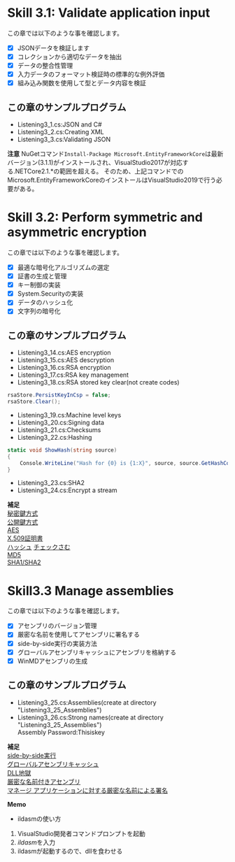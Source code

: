 # Skill 3.1: Validate application input

この章では以下のような事を確認します。
- [x] JSONデータを検証します
- [x] コレクションから適切なデータを抽出
- [x] データの整合性管理
- [x] 入力データのフォーマット検証時の標準的な例外評価
- [x] 組み込み関数を使用して型とデータ内容を検証

## この章のサンプルプログラム
- Listening3_1.cs:JSON and C#
- Listening3_2.cs:Creating XML
- Listening3_3.cs:Validating JSON

**注意** 
NuGetコマンド`Install-Package Microsoft.EntityFrameworkCore`は最新バージョン(3.1.1)がインストールされ、VisualStudio2017が対応する.NETCore2.1.*の範囲を超える。
そのため、上記コマンドでのMicrosoft.EntityFrameworkCoreのインストールはVisualStudio2019で行う必要がある。

# Skill 3.2: Perform symmetric and asymmetric encryption
この章では以下のような事を確認します。
- [x] 最適な暗号化アルゴリズムの選定
- [x] 証書の生成と管理
- [x] キー制御の実装
- [x] System.Securityの実装
- [x] データのハッシュ化
- [x] 文字列の暗号化

## この章のサンプルプログラム
- Listening3_14.cs:AES encryption
- Listening3_15.cs:AES descryption
- Listening3_16.cs:RSA encryption
- Listening3_17.cs:RSA key management
- Listening3_18.cs:RSA stored key clear(not create codes)
~~~ CS
rsaStore.PersistKeyInCsp = false;
rsaStore.Clear();
~~~
- Listening3_19.cs:Machine level keys
- Listening3_20.cs:Signing data
- Listening3_21.cs:Checksums
- Listening3_22.cs:Hashing
~~~ CS
static void ShowHash(string source)
{
    Console.WriteLine("Hash for {0} is {1:X}", source, source.GetHashCode());
}
~~~
- Listening3_23.cs:SHA2
- Listening3_24.cs:Encrypt a stream

**補足**  
[秘密鍵方式](https://www.pentasecurity.co.jp/pentapro/entry/2017/06/21/%E3%80%903%E5%88%86IT%E3%82%AD%E3%83%BC%E3%83%AF%E3%83%BC%E3%83%89%E3%80%91_%E5%AF%BE%E7%A7%B0%E9%8D%B5_%28Symmetric_Key%29)  
[公開鍵方式](https://udemy.benesse.co.jp/development/blockchain/public-key-cryptography.html)  
[AES](https://wa3.i-3-i.info/word15121.html)  
[X.509証明書](https://www.atmarkit.co.jp/ait/articles/0401/01/news098.html)  
[ハッシュ](https://wa3.i-3-i.info/word11949.html)
[チェックさむ](https://wa3.i-3-i.info/word1240.html)  
[MD5](https://qiita.com/mogulla3/items/720c9c9731de0e906af2)  
[SHA1/SHA2](https://geechs-magazine.com/tag/lifehack/20160822_2/2)  

# Skill3.3 Manage assemblies

この章では以下のような事を確認します。
- [x] アセンブリのバージョン管理
- [x] 厳密な名前を使用してアセンブリに署名する
- [x] side-by-side実行の実装方法
- [x] グローバルアセンブリキャッシュにアセンブリを格納する
- [x] WinMDアセンブリの生成

## この章のサンプルプログラム
- Listening3_25.cs:Assemblies(create at directory "Listening3_25_Assemblies")  
- Listening3_26.cs:Strong names(create at directory "Listening3_25_Assemblies")  
  Assembly Password:Thisiskey

**補足**  
[side-by-side実行](https://docs.microsoft.com/ja-jp/dotnet/framework/deployment/side-by-side-execution)  
[グローバルアセンブリキャッシュ](https://docs.microsoft.com/ja-jp/dotnet/framework/app-domains/gac)  
[DLL地獄](https://ja.wikipedia.org/wiki/DLL%E5%9C%B0%E7%8D%84)  
[厳密な名前付きアセンブリ](http://surferonwww.info/BlogEngine/post/2011/09/13/Strong-named-assembly.aspx)  
[マネージ アプリケーションに対する厳密な名前による署名](https://docs.microsoft.com/ja-jp/previous-versions/visualstudio/visual-studio-2010/h4fa028b(v=vs.100)?redirectedfrom=MSDN)  

**Memo**
- ildasmの使い方
1. VisualStudio開発者コマンドプロンプトを起動
2. *ildasm*を入力
3. ildasmが起動するので、dllを食わせる  

